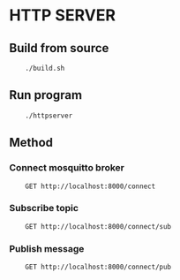 # HTTP SERVER

## Build from source

```
    ./build.sh
```
## Run program
```
    ./httpserver
```
## Method
### Connect mosquitto broker
```
    GET http://localhost:8000/connect
```
### Subscribe topic
```
    GET http://localhost:8000/connect/sub
```
### Publish message
```
    GET http://localhost:8000/connect/pub
```
